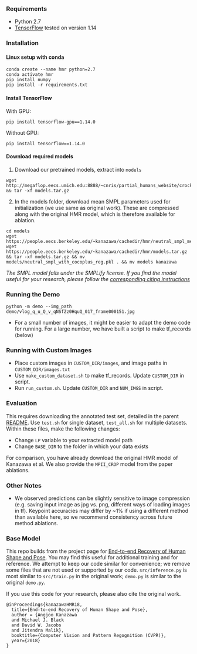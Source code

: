 ### Requirements
- Python 2.7
- [TensorFlow](https://www.tensorflow.org/) tested on version 1.14

### Installation

#### Linux setup with conda
```
conda create --name hmr python=2.7
conda activate hmr
pip install numpy
pip install -r requirements.txt
```
#### Install TensorFlow
With GPU:
```
pip install tensorflow-gpu==1.14.0
```
Without GPU:
```
pip install tensorflow==1.14.0
```

#### Download required models
1. Download our pretrained models, extract into `models`
```
wget http://megaflop.eecs.umich.edu:8888/~cnris/partial_humans_website/crockwell.github.io/hmr/models.tar.gz && tar -xf models.tar.gz
```
2. In the models folder, download mean SMPL parameters used for initialization (we use same as original work). These are compressed along with the original HMR model, which is therefore available for ablation. 
```
cd models
wget https://people.eecs.berkeley.edu/~kanazawa/cachedir/hmr/neutral_smpl_mean_params.h5
wget https://people.eecs.berkeley.edu/~kanazawa/cachedir/hmr/models.tar.gz && tar -xf models.tar.gz && mv models/neutral_smpl_with_cocoplus_reg.pkl . && mv models kanazawa
```
*The SMPL model falls under the SMPLify license. If you find the model useful for your research, please follow the [corresponding citing instructions](https://github.com/classner/up/blob/master/3dfit/README.md)*

### Running the Demo
```
python -m demo --img_path demo/vlog_q_u_Q_v_qNSfZz0HquQ_017_frame000151.jpg
```
- For a small number of images, it might be easier to adapt the demo code for running. For a large number,
we have built a script to make tf_records (below)

### Running with Custom Images
- Place custom images in `CUSTOM_DIR/images`, and image paths in `CUSTOM_DIR/images.txt`
- Use `make_custom_dataset.sh` to make tf_records. Update `CUSTOM_DIR` in script.
- Run `run_custom.sh`. Update `CUSTOM_DIR` and `NUM_IMGS` in script. 

### Evaluation
This requires downloading the annotated test set, detailed in the parent [README](https://github.com/crockwell/partial_humans/blob/master/README.md).
Use `test.sh` for single dataset, `test_all.sh` for multiple datasets. Within these files, make the following changes:
- Change `LP` variable to your extracted model path
- Change `BASE_DIR` to the folder in which your data exists

For comparison, you have already download the original HMR model of Kanazawa et al. We also provide the `MPII_CROP` model from the paper ablations.

### Other Notes
- We observed predictions can be slightly sensitive to image compression (e.g. saving input image as jpg vs. png, different ways of loading images in tf). Keypoint accuracies may differ by ~1% if using a different method than available here, so we recommend consistency across future method ablations.

### Base Model
This repo builds from the project page for [End-to-end Recovery of Human Shape and Pose](https://github.com/akanazawa/hmr). You may find this useful for additional training and for reference. We attempt to keep our code similar for convenience; we remove some files that are not used or supported by our code. `src/inference.py` is most similar to `src/train.py` in the original work; `demo.py` is similar to the original `demo.py`. 

If you use this code for your research, please also cite the original work.
```
@inProceedings{kanazawaHMR18,
  title={End-to-end Recovery of Human Shape and Pose},
  author = {Angjoo Kanazawa
  and Michael J. Black
  and David W. Jacobs
  and Jitendra Malik},
  booktitle={Computer Vision and Pattern Regognition (CVPR)},
  year={2018}
}
```


